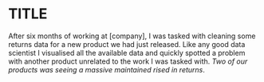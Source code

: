 # TITLE

After six months of working at [company], I was tasked with cleaning some returns data for a new product we had just released. Like any good data scientist I visualised all the available data and quickly spotted a problem with another product unrelated to the work I was tasked with. *Two of our products was seeing a massive maintained rised in returns*. 
